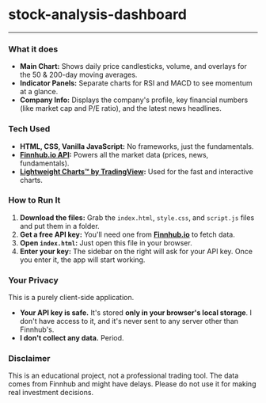 # stock-analysis-dashboard

---

### What it does

* **Main Chart:** Shows daily price candlesticks, volume, and overlays for the 50 & 200-day moving averages.
* **Indicator Panels:** Separate charts for RSI and MACD to see momentum at a glance.
* **Company Info:** Displays the company's profile, key financial numbers (like market cap and P/E ratio), and the latest news headlines.

### Tech Used

* **HTML, CSS, Vanilla JavaScript:** No frameworks, just the fundamentals.
* **[Finnhub.io API](https://finnhub.io/):** Powers all the market data (prices, news, fundamentals).
* **[Lightweight Charts™ by TradingView](https://www.tradingview.com/lightweight-charts/):** Used for the fast and interactive charts.

### How to Run It

1.  **Download the files:** Grab the `index.html`, `style.css`, and `script.js` files and put them in a folder.
2.  **Get a free API key:** You'll need one from **[Finnhub.io](https://finnhub.io/register)** to fetch data.
3.  **Open `index.html`:** Just open this file in your browser.
4.  **Enter your key:** The sidebar on the right will ask for your API key. Once you enter it, the app will start working.

### Your Privacy

This is a purely client-side application.

* **Your API key is safe.** It's stored **only in your browser's local storage**. I don't have access to it, and it's never sent to any server other than Finnhub's.
* **I don't collect any data.** Period.

### Disclaimer

This is an educational project, not a professional trading tool. The data comes from Finnhub and might have delays. Please do not use it for making real investment decisions.
